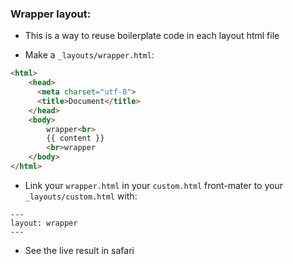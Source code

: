 ### Wrapper layout:
- This is a way to reuse boilerplate code in each layout html file

- Make a `_layouts/wrapper.html`:
```html
<html>
	<head>
	  <meta charset="utf-8">
	  <title>Document</title>
	</head>
	<body>
		wrapper<br>
		{{ content }}
		<br>wrapper
	</body>
</html>
```
- Link your `wrapper.html` in your `custom.html` front-mater to your `_layouts/custom.html` with:
```
---
layout: wrapper
---
```
- See the live result in safari
